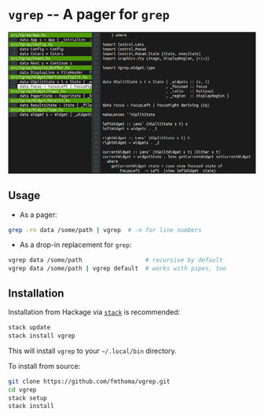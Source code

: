 `vgrep` -- A pager for `grep`
=============================

![Screenshot](./vgrep.png)

## Usage

* As a pager:
```bash
grep -rn data /some/path | vgrep  # -n for line numbers
```

* As a drop-in replacement for `grep`:
```bash
vgrep data /some/path                  # recursive by default
vgrep data /some/path | vgrep default  # works with pipes, too
```

## Installation
Installation from Hackage via [`stack`][1] is recommended:
```bash
stack update
stack install vgrep
```
This will install `vgrep` to your `~/.local/bin` directory.

To install from source:
```bash
git clone https://github.com/fmthoma/vgrep.git
cd vgrep
stack setup
stack install
```

[1]: https://github.com/commercialhaskell/stack/blob/master/doc/install_and_upgrade.md
